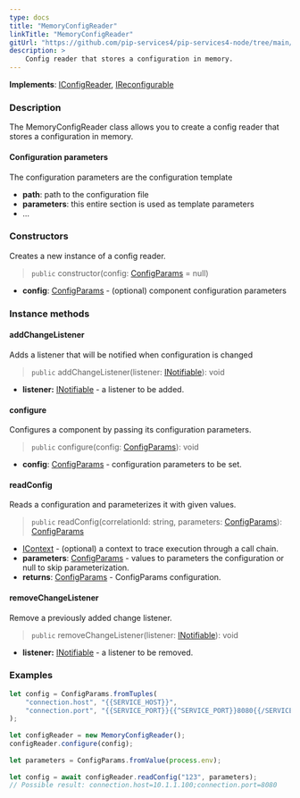 ```yaml
---
type: docs
title: "MemoryConfigReader"
linkTitle: "MemoryConfigReader"
gitUrl: "https://github.com/pip-services4/pip-services4-node/tree/main/pip-services4-config-node"
description: >
    Config reader that stores a configuration in memory.
---
```


**Implements**: [IConfigReader](../iconfig_reader), [IReconfigurable](../../../components/config/ireconfigurable)

### Description

The MemoryConfigReader class allows you to create a config reader that stores a configuration in memory.

#### Configuration parameters
The configuration parameters are the configuration template

- **path**: path to the configuration file
- **parameters**: this entire section is used as template parameters
- ...


### Constructors
Creates a new instance of a config reader.

> `public` constructor(config: [ConfigParams](../../../components/config/config_params) = null)

- **config**: [ConfigParams](../../../components/config/config_params) - (optional) component configuration parameters


### Instance methods

#### addChangeListener
Adds a listener that will be notified when configuration is changed

> `public` addChangeListener(listener: [INotifiable](../../../components/exec/inotifiable)): void

- **listener:** [INotifiable](../../../components/exec/inotifiable) - a listener to be added.

#### configure
Configures a component by passing its configuration parameters.

> `public` configure(config: [ConfigParams](../../../components/config/config_params)): void

- **config**: [ConfigParams](../../../components/config/config_params) - configuration parameters to be set.


#### readConfig
Reads a configuration and parameterizes it with given values.

> `public` readConfig(correlationId: string, parameters: [ConfigParams](../../../components/config/config_params)): [ConfigParams](../../../components/config/config_params)

- [IContext](../../../components/context/icontext) - (optional) a context to trace execution through a call chain.
- **parameters**: [ConfigParams](../../../components/config/config_params) - values to parameters the configuration or null to skip parameterization.
- **returns**: [ConfigParams](../../../components/config/config_params) - ConfigParams configuration.


#### removeChangeListener
Remove a previously added change listener.

> `public` removeChangeListener(listener: [INotifiable](../../../components/exec/inotifiable)): void

- **listener:** [INotifiable](../../../components/exec/inotifiable) - a listener to be removed.

### Examples

```typescript
let config = ConfigParams.fromTuples(
    "connection.host", "{{SERVICE_HOST}}",
    "connection.port", "{{SERVICE_PORT}}{{^SERVICE_PORT}}8080{{/SERVICE_PORT}}"
);
    
let configReader = new MemoryConfigReader();
configReader.configure(config);
    
let parameters = ConfigParams.fromValue(process.env);
    
let config = await configReader.readConfig("123", parameters);
// Possible result: connection.host=10.1.1.100;connection.port=8080
```
